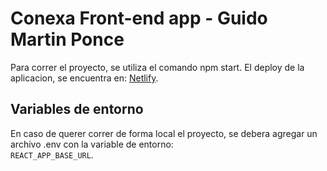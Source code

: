 # Conexa Front-end app - Guido Martin Ponce

Para correr el proyecto, se utiliza el comando npm start. El deploy de la aplicacion, se encuentra en: [Netlify](https://conexa-frontend.netlify.app/).

## Variables de entorno
En caso de querer correr de forma local el proyecto, se debera agregar un archivo .env con la variable de entorno:\
`REACT_APP_BASE_URL`.